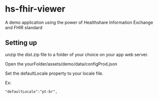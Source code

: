 # hs-fhir-viewer
A demo application using the power of Healthshare Information Exchange and FHIR standard

## Setting up

unzip the dist.zip file to a folder of your choice on your app web server.

Open the yourFolder/assets/demo/data/configProd.json

Set the defaultLocale property to your locale file.

Ex:
```
"defaultLocale":"pt-br",
```

